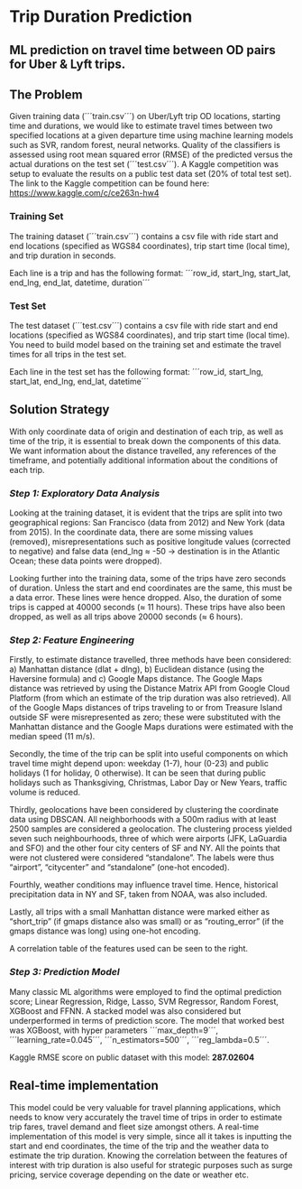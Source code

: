 # Trip Duration Prediction
## ML prediction on travel time between OD pairs for Uber &amp; Lyft trips.

## The Problem

Given training data (´´´train.csv´´´) on Uber/Lyft trip OD locations, starting time and durations, we would like to estimate travel times between two specified locations at a given departure time using machine learning models such as SVR, random forest, neural networks. Quality of the classifiers is assessed using root mean squared error (RMSE) of the predicted versus the actual durations on the test set (´´´test.csv´´´). A Kaggle competition was setup to evaluate the results on a public test data set (20% of total test set). The link to the Kaggle competition can be found here: https://www.kaggle.com/c/ce263n-hw4

### Training Set
The training dataset (´´´train.csv´´´) contains a csv file with ride start and end locations (specified as WGS84 coordinates), trip start time (local time), and trip duration in seconds.

Each line is a trip and has the following format:
´´´row_id, start_lng, start_lat, end_lng, end_lat, datetime, duration´´´

### Test Set
The test dataset (´´´test.csv´´´) contains a csv file with ride start and end locations (specified as WGS84 coordinates), and trip start time (local time). You need to build model based on the training set and estimate the travel times for all trips in the test set.

Each line in the test set has the following format:
´´´row_id, start_lng, start_lat, end_lng, end_lat, datetime´´´

## Solution Strategy

With only coordinate data of origin and destination of each trip, as well as time of the trip, it is essential to break down the components of this data. We want information about the distance travelled, any references of the timeframe, and potentially additional information about the conditions of each trip.

### *Step 1: Exploratory Data Analysis*
Looking at the training dataset, it is evident that the trips are split into two geographical regions: San Francisco (data from 2012) and New York (data from 2015). In the coordinate data, there are some missing values (removed), misrepresentations such as positive longitude values (corrected to negative) and false data (end_lng ≈ -50 -> destination is in the Atlantic Ocean; these data points were dropped).

Looking further into the training data, some of the trips have zero seconds of duration. Unless the start and end coordinates are the same, this must be a data error. These lines were hence dropped. Also, the duration of some trips is capped at 40000 seconds (≈ 11 hours). These trips have also been dropped, as well as all trips above 20000 seconds (≈ 6 hours).

### *Step 2: Feature Engineering*
Firstly, to estimate distance travelled, three methods have been considered: a) Manhattan distance (dlat + dlng), b) Euclidean distance (using the Haversine formula) and c) Google Maps distance. The Google Maps distance was retrieved by using the Distance Matrix API from Google Cloud Platform (from which an estimate of the trip duration was also retrieved). All of the Google Maps distances of trips traveling to or from Treasure Island outside SF were misrepresented as zero; these were substituted with the Manhattan distance and the Google Maps durations were estimated with the median speed (11 m/s).

Secondly, the time of the trip can be split into useful components on which travel time might depend upon: weekday (1-7), hour (0-23) and public holidays (1 for holiday, 0 otherwise). It can be seen that during public holidays such as Thanksgiving, Christmas, Labor Day or New Years, traffic volume is reduced.

Thirdly, geolocations have been considered by clustering the coordinate data using DBSCAN. All neighborhoods with a 500m radius with at least 2500 samples are considered a geolocation. The clustering process yielded seven such neighbourhoods, three of which were airports (JFK, LaGuardia and SFO) and the other four city centers of SF and NY. All the points that were not clustered were considered “standalone”. The labels were thus “airport”, “citycenter” and “standalone” (one-hot encoded).

Fourthly, weather conditions may influence travel time. Hence, historical precipitation data in NY and SF, taken from NOAA, was also included.

Lastly, all trips with a small Manhattan distance were marked either as “short_trip” (if gmaps distance also was small) or as “routing_error” (if the gmaps distance was long) using one-hot encoding.

A correlation table of the features used can be seen to the right.

### *Step 3: Prediction Model*
Many classic ML algorithms were employed to find the optimal prediction score; Linear Regression, Ridge, Lasso, SVM Regressor, Random Forest, XGBoost and FFNN. A stacked model was also considered but underperformed in terms of prediction score. The model that worked best was XGBoost, with hyper parameters ´´´max_depth=9´´´, ´´´learning_rate=0.045´´´, ´´´n_estimators=500´´´, ´´´reg_lambda=0.5´´´.

Kaggle RMSE score on public dataset with this model: **287.02604**

## Real-time implementation

This model could be very valuable for travel planning applications, which needs to know very accurately the travel time of trips in order to estimate trip fares, travel demand and fleet size amongst others. A real-time implementation of this model is very simple, since all it takes is inputting the start and end coordinates, the time of the trip and the weather data to estimate the trip duration. Knowing the correlation between the features of interest with trip duration is also useful for strategic purposes such as surge pricing, service coverage depending on the date or weather etc.
